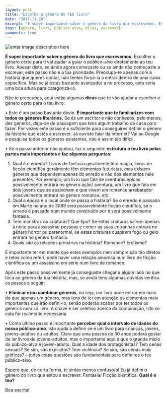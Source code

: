 ```yaml
---
layout: post
title: "Escolhe o género do TEU livro"
date: "2017-11-20"
excerpt: "É super importante saber o género do livro que escrevemos. Escolher o género certo para ti vai ajudar a guiar o público-alvo diretamente ao teu livro."
tags: [género, livro, público-alvo, dicas, escrever]
comments: true
---
```

![enter image description here](https://i.imgur.com/ohJuhDx.jpg)

**É super importante saber o género do livro que escrevemos.** Escolher o género certo para ti vai ajudar a guiar o público-alvo diretamente ao teu livro. Apesar disto, se ainda agora começaste ou se ainda não começaste a escrever, este passo não é a tua prioridade. Preocupa-te apenas com a história que queres contar, não tentes força-la a entrar dentro de uma caixa específica. Mas se já estás bastante avançado/ a no processo, esta seria uma boa altura para categoriza-lo.

Não te preocupes, aqui estão algumas **dicas** que te vão ajudar a escolher o género certo para o teu livro:

•	Este é um passo bastante óbvio. **É importante que te familiarizes com todos os géneros literários.** Se és um escritor e não conheces, pelo menos, dez géneros, diga-se de passagem que tens algum trabalho de casa para fazer. Por vezes este passo é o suficiente para conseguires definir o género da história que estás a escrever. Já ouviste falar da internet? Vai ao Google e pesquisa todos os géneros existentes, não é assim tão difícil.

•	Se o passo anterior não ajudou, faz o seguinte: **estrutura o teu livro pelas partes mais importantes e faz algumas perguntas:**

 1. Qual é o enredo? Livros de fantasia geralmente têm magia, livros de ficção científica geralmente têm elementos futuristas, mas existem géneros que dependem apenas do enredo e não dos elementos nele presentes. Por exemplo, um livro que fala de aventuras épicas possivelmente entrará no género ação/ aventura, um livro que fala em dois jovens que se apaixonam e que vivem um romance arrebatador possivelmente entrará no género romance, etc.
 2. Qual a época e o local onde se passa a história? Se o enredo é passado em Marte no ano de 3089 será possivelmente ficção científica, se o enredo é passado num mundo construído por ti será possivelmente fantasia.
 3. Tem monstros ou criaturas? Que tipo? Se estas criaturas saírem apenas à noite para assassinar pessoas e comer as suas entranhas entrará no género horror ou paranormal, se estas criaturas cuspirem fogo ou gelo entrará no género fantasia. 
 4. Quais são as relações primárias na história? Romance? Erotismo?

É importante ter em mente que estes exemplos nem sempre são tão diretos e retos como referi, pode haver uma relação amorosa num livro de ficção científica ou um assassino em série num livro de romance. 

Após este passo possivelmente já conseguiste chegar a algum lado no que toca ao género da tua história, mas, se ainda tens algumas dúvidas verifica os passos a seguir:

•	**Eliminar e/ou combinar géneros**, ou seja, um livro pode entrar em mais do que apenas um género, mas tens de ter em atenção os elementos mais importantes que irão defini-lo, senão poderás acabar por ter todos os géneros num só livro. A chave é ser seletivo acerca da combinação, isto se esta for realmente necessária.

•	Como último passo é importante **perceber qual o intervalo de idades do nosso público-alvo**. Isto ajuda a definir se é um livro para crianças, jovens, jovens-adultos ou adultos. Claro que uma pessoa de 30 anos poderá gostar de ler livros de jovens-adultos, mas o importante aqui é que o grande miolo do público-alvo é jovem-adulto. Qual a idade dos protagonistas? Tem cenas sexuais? Se sim, são explícitas? Tem violência? Se sim, são cenas mais gráficas? – todas estas questões são fundamentais para definires o teu público-alvo.

Espero que, de certa forma, te sintas menos confuso/a! Eu já defini o género do livro que estou a escrever: Fantasia/ Ficção científica. **Qual é o teu?**

Boa escrita!
